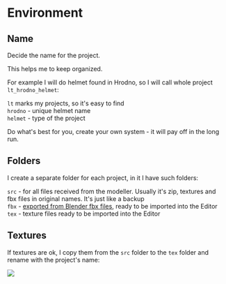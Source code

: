# Environment

## Name

Decide the name for the project.

This helps me to keep organized.

For example I will do helmet found in Hrodno, so I will call whole project `lt_hrodno_helmet`:

`lt` marks my projects, so it's easy to find<br>
`hrodno` - unique helmet name<br>
`helmet` - type of the project

Do what's best for you, create your own system - it will pay off in the long run.


## Folders

I create a separate folder for each project, in it I have such folders:

`src` - for all files received from the modeller. Usually it's zip, textures and fbx files in original names. It's just like a backup<br>
`fbx` - [exported from Blender fbx files](/3d/export_to_fbx/), ready to be imported into the Editor<br>
`tex` - texture files ready to be imported into the Editor


## Textures

If textures are ok, I copy them from the `src` folder to the `tex` folder and rename with the project's name:

![](/pics/2410020935.png)
